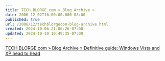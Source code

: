 ```yaml
---
title: TECH.BLORGE.com » Blog Archive »
date: 2006-12-02T16:00:00.000-08:00
published: true
url: /2006/12/techblorgecom-blog-archive.html
created: 2024-10-06 21:06:26-07:00
updated: 2024-10-10 10:49:35-07:00
---
```


  
  
[TECH.BLORGE.com » Blog Archive » Definitive guide: Windows Vista and XP head to head](https://tech.blorge.com/Structure:%20/2006/12/02/definitive-guide-windows-vista-and-xp-head-to-head/)